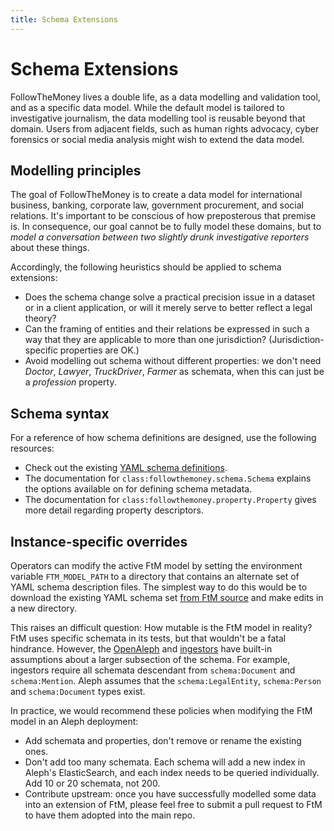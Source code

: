 ```yaml
---
title: Schema Extensions
---
```


# Schema Extensions

FollowTheMoney lives a double life, as a data modelling and validation tool, and as a specific data model. While the default model is tailored to investigative journalism, the data modelling tool is reusable beyond that domain. Users from adjacent
fields, such as human rights advocacy, cyber forensics or social media analysis might
wish to extend the data model.

## Modelling principles

The goal of FollowTheMoney is to create a data model for international business, banking, corporate law, government procurement, and social relations. It's important to be conscious of how preposterous that premise is. In consequence, our goal cannot be to fully model these domains, but to _model a conversation between two slightly drunk investigative reporters_ about these things.

Accordingly, the following heuristics should be applied to schema extensions:

- Does the schema change solve a practical precision issue in a dataset or in a client application, or will it merely serve to better reflect a legal theory?
- Can the framing of entities and their relations be expressed in such a way that they are applicable to more than one jurisdiction? (Jurisdiction-specific properties are OK.)
- Avoid modelling out schema without different properties: we don't need _Doctor_, _Lawyer_, _TruckDriver_, _Farmer_ as schemata, when this can just be a _profession_ property.

## Schema syntax

For a reference of how schema definitions are designed, use the following resources:

- Check out the existing [YAML schema definitions](https://github.com/opensanctions/followthemoney/tree/master/followthemoney/schema).
- The documentation for `class:followthemoney.schema.Schema` explains the options available on for defining schema metadata.
- The documentation for `class:followthemoney.property.Property` gives more detail regarding property descriptors.

## Instance-specific overrides

Operators can modify the active FtM model by setting the environment variable `FTM_MODEL_PATH` to a directory that contains an alternate set of YAML schema description files. The simplest way to do this would be to download the existing YAML schema set [from FtM source](https://github.com/opensanctions/followthemoney/tree/master/followthemoney/schema) and make edits in a new directory.

This raises an difficult question: How mutable is the FtM model in reality? FtM uses specific schemata in its tests, but that wouldn't be a fatal hindrance. However, the [OpenAleph](https://openaleph.org) and [ingestors](https://github.com/openaleph/ingest-file) have built-in assumptions about a larger subsection of the schema. For example, ingestors require all schemata descendant from `schema:Document` and `schema:Mention`. Aleph assumes that the `schema:LegalEntity`, `schema:Person` and `schema:Document` types exist.

In practice, we would recommend these policies when modifying the FtM model in an Aleph deployment:

- Add schemata and properties, don't remove or rename the existing ones.
- Don't add too many schemata. Each schema will add a new index in Aleph's ElasticSearch,
  and each index needs to be queried individually. Add 10 or 20 schemata, not 200.
- Contribute upstream: once you have successfully modelled some data into an extension
  of FtM, please feel free to submit a pull request to FtM to have them adopted into the
  main repo.
